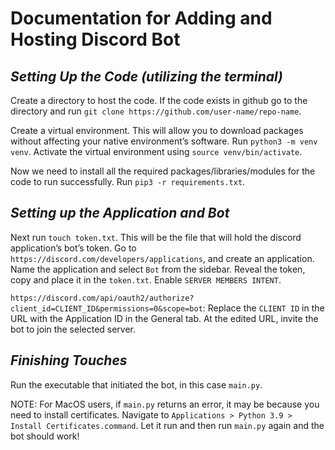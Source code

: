 # Documentation for Adding and Hosting Discord Bot


## *Setting Up the Code (utilizing the terminal)*

Create a directory to host the code. If the code exists in github go to the directory and run `git clone https://github.com/user-name/repo-name`.

Create a virtual environment. This will allow you to download packages without affecting your native environment’s software. Run `python3 -m venv venv`. Activate the virtual environment using `source venv/bin/activate`. 

Now we need to install all the required packages/libraries/modules for the code to run successfully. Run `pip3 -r requirements.txt`. 

## *Setting up the Application and Bot*

Next run `touch token.txt`. This will be the file that will hold the discord application’s bot’s token. Go to `https://discord.com/developers/applications`, and create an application. Name the application and select `Bot` from the sidebar. Reveal the token, copy and place it in the `token.txt`. Enable `SERVER MEMBERS INTENT`. 

`https://discord.com/api/oauth2/authorize?client_id=CLIENT_ID&permissions=0&scope=bot`: Replace the `CLIENT ID` in the URL with the Application ID in the General tab. At the edited URL, invite the bot to join the selected server.

## *Finishing Touches*
	
Run the executable that initiated the bot, in this case `main.py`.

NOTE: For MacOS users, if `main.py` returns an error, it may be because you need to install certificates. Navigate to `Applications > Python 3.9 > Install Certificates.command`. Let it run and then run `main.py` again and the bot should work!
